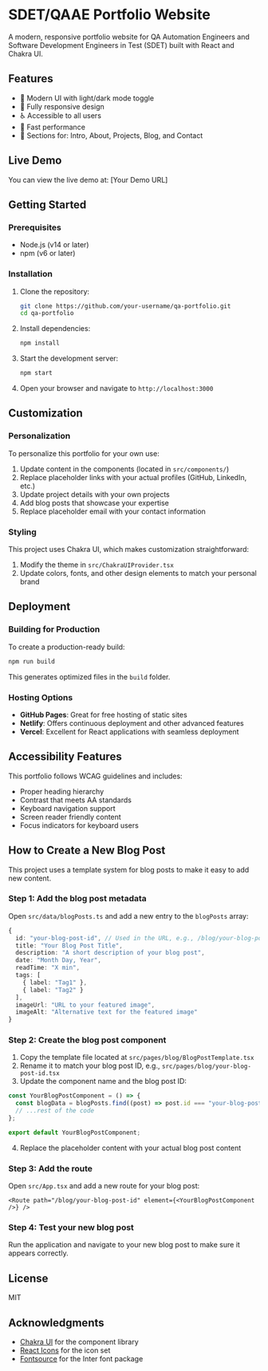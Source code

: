 # SDET/QAAE Portfolio Website

A modern, responsive portfolio website for QA Automation Engineers and Software Development Engineers in Test (SDET) built with React and Chakra UI.

## Features

- 🎨 Modern UI with light/dark mode toggle
- 📱 Fully responsive design
- ♿ Accessible to all users
- 🚀 Fast performance
- 📝 Sections for: Intro, About, Projects, Blog, and Contact

## Live Demo

You can view the live demo at: [Your Demo URL]

## Getting Started

### Prerequisites

- Node.js (v14 or later)
- npm (v6 or later)

### Installation

1. Clone the repository:

   ```bash
   git clone https://github.com/your-username/qa-portfolio.git
   cd qa-portfolio
   ```

2. Install dependencies:

   ```bash
   npm install
   ```

3. Start the development server:

   ```bash
   npm start
   ```

4. Open your browser and navigate to `http://localhost:3000`

## Customization

### Personalization

To personalize this portfolio for your own use:

1. Update content in the components (located in `src/components/`)
2. Replace placeholder links with your actual profiles (GitHub, LinkedIn, etc.)
3. Update project details with your own projects
4. Add blog posts that showcase your expertise
5. Replace placeholder email with your contact information

### Styling

This project uses Chakra UI, which makes customization straightforward:

1. Modify the theme in `src/ChakraUIProvider.tsx`
2. Update colors, fonts, and other design elements to match your personal brand

## Deployment

### Building for Production

To create a production-ready build:

```bash
npm run build
```

This generates optimized files in the `build` folder.

### Hosting Options

- **GitHub Pages**: Great for free hosting of static sites
- **Netlify**: Offers continuous deployment and other advanced features
- **Vercel**: Excellent for React applications with seamless deployment

## Accessibility Features

This portfolio follows WCAG guidelines and includes:

- Proper heading hierarchy
- Contrast that meets AA standards
- Keyboard navigation support
- Screen reader friendly content
- Focus indicators for keyboard users

## How to Create a New Blog Post

This project uses a template system for blog posts to make it easy to add new content.

### Step 1: Add the blog post metadata

Open `src/data/blogPosts.ts` and add a new entry to the `blogPosts` array:

```typescript
{
  id: "your-blog-post-id", // Used in the URL, e.g., /blog/your-blog-post-id
  title: "Your Blog Post Title",
  description: "A short description of your blog post",
  date: "Month Day, Year",
  readTime: "X min",
  tags: [
    { label: "Tag1" },
    { label: "Tag2" }
  ],
  imageUrl: "URL to your featured image",
  imageAlt: "Alternative text for the featured image"
}
```

### Step 2: Create the blog post component

1. Copy the template file located at `src/pages/blog/BlogPostTemplate.tsx`
2. Rename it to match your blog post ID, e.g., `src/pages/blog/your-blog-post-id.tsx`
3. Update the component name and the blog post ID:

```typescript
const YourBlogPostComponent = () => {
  const blogData = blogPosts.find((post) => post.id === "your-blog-post-id");
  // ...rest of the code
};

export default YourBlogPostComponent;
```

4. Replace the placeholder content with your actual blog post content

### Step 3: Add the route

Open `src/App.tsx` and add a new route for your blog post:

```tsx
<Route path="/blog/your-blog-post-id" element={<YourBlogPostComponent />} />
```

### Step 4: Test your new blog post

Run the application and navigate to your new blog post to make sure it appears correctly.

## License

MIT

## Acknowledgments

- [Chakra UI](https://chakra-ui.com/) for the component library
- [React Icons](https://react-icons.github.io/react-icons/) for the icon set
- [Fontsource](https://fontsource.org/) for the Inter font package

